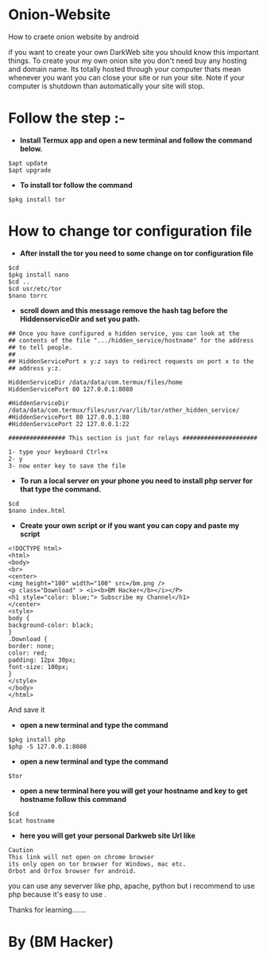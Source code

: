 # Onion-Website
How to craete onion website by android

if  you want to create your own DarkWeb site you should know this important things. To create your my own onion site you don't need buy any hosting and domain name.
Its totally hosted through your computer thats mean whenever you want you can close your site or run your site.
Note if your computer is shutdown than automatically your site will stop.

# Follow the step :-

* **Install Termux app and open a new terminal and follow the command below.**

```
$apt update 
$apt upgrade
```

* **To install tor follow the command**

```
$pkg install tor
```

# How to change tor configuration file

* **After install the tor you need to some change on tor configuration file**

```
$cd
$pkg install nano
$cd ..
$cd usr/etc/tor
$nano torrc
```

* **scroll down and this message remove the hash tag before the HiddenserviceDir and set you path.**


```
## Once you have configured a hidden service, you can look at the
## contents of the file ".../hidden_service/hostname" for the address
## to tell people.
##
## HiddenServicePort x y:z says to redirect requests on port x to the
## address y:z.

HiddenServiceDir /data/data/com.termux/files/home
HiddenServicePort 80 127.0.0.1:8080

#HiddenServiceDir /data/data/com.termux/files/usr/var/lib/tor/other_hidden_service/
#HiddenServicePort 80 127.0.0.1:80
#HiddenServicePort 22 127.0.0.1:22

################ This section is just for relays #####################
```

```
1- type your keyboard Ctrl+x 
2- y 
3- now enter key to save the file
```

* **To run a local server on your phone you need to install php server for that type the command.**

```
$cd
$nano index.html
```

* **Create your own script or if you want you can copy and paste my script**

```
<!DOCTYPE html>
<html>
<body>
<br>
<center>
<img height="100" width="100" src=/bm.png />
<p class="Download" > <i><b>BM Hacker</b></i></P>
<h1 style="color: blue;"> Subscribe my Channel</h1>
</center>
<style>
body {
background-color: black;
}
.Download {
border: none;
color: red;
padding: 12px 30px;
font-size: 100px;
}
</style>
</body>
</html>
```
And save it

* **open a new terminal and type the command**

```
$pkg install php
$php -S 127.0.0.1:8080
```

* **open a new terminal and type the command**

```
$tor
```

* **open a new terminal here you will get your hostname and key to get hostname follow this command**

```
$cd
$cat hostname
```

* **here you will get your personal Darkweb site Url like**

```
Caution
This link will not open on chrome browser
its only open on tor browser for Windows, mac etc.
Orbot and Orfox browser for android.
```

you can use any severver like php, apache, python but i recommend to use php because it's easy to use .

Thanks for learning.......
# By (BM Hacker)

